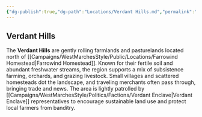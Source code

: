 ```yaml
---
{"dg-publish":true,"dg-path":"Locations/Verdant Hills.md","permalink":"/locations/verdant-hills/","tags":["location","hills"],"dgShowFileTree":true}
---
```


## **Verdant Hills**

The **Verdant Hills** are gently rolling farmlands and pasturelands located north of [[Campaigns/WestMarchesStyle/Public/Locations/Farrowind Homestead\|Farrowind Homestead]]. Known for their fertile soil and abundant freshwater streams, the region supports a mix of subsistence farming, orchards, and grazing livestock. Small villages and scattered homesteads dot the landscape, and traveling merchants often pass through, bringing trade and news. The area is lightly patrolled by [[Campaigns/WestMarchesStyle/Politics/Factions/Verdant Enclave\|Verdant Enclave]] representatives to encourage sustainable land use and protect local farmers from banditry.